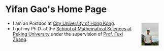# Yifan Gao's Home Page

- <img src="Files/selfie.jpg" alt="selfie" style="float:right;zoom:7%;margin:100px 300px;"/>I am an Postdoc at [City University of Hong Kong](https://math.bit.edu.cn/).
- I got my Ph.D. at the [School of Mathematical Sciences at Peking University](https://www.math.pku.edu.cn/puremath_en/) under the supervision of [Prof. Fuxi Zhang](http://www.math.pku.edu.cn/teachers/renyx/indexE.htm). 
